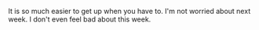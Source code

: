 It is so much easier to get up when you have to. I'm not worried about next week. I don't even feel bad about this week.
